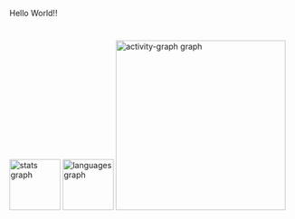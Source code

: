 <p align="left">Hello World!!</p>

###

<br clear="both">

<div align="left">
  <img src="https://github-readme-stats.vercel.app/api?username=xyxmota&hide_title=false&hide_rank=false&show_icons=true&include_all_commits=true&count_private=true&disable_animations=false&theme=dark&locale=en&hide_border=true&order=1" height="90" alt="stats graph"  />
  <img src="https://github-readme-stats.vercel.app/api/top-langs?username=xyxmota&locale=en&hide_title=false&layout=compact&card_width=320&langs_count=5&theme=dark&hide_border=true&order=2" height="90" alt="languages graph"  />
  <img src="https://github-readme-activity-graph.vercel.app/graph?username=xyxmota&radius=16&theme=tokyo-night&area=true&order=5&hide_title=true&hide_border=true" height="300" alt="activity-graph graph"  />
</div>

###
